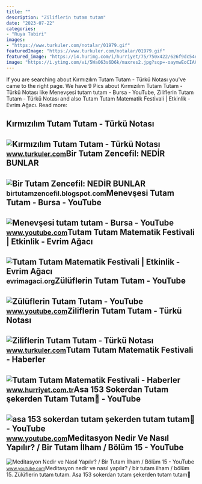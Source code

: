 ```yaml
---
title: ""
description: "Ziliflerin tutam tutam"
date: "2023-07-22"
categories:
- "Ruya Tabiri"
images:
- "https://www.turkuler.com/notalar/01979.gif"
featuredImage: "https://www.turkuler.com/notalar/01979.gif"
featured_image: "https://i4.hurimg.com/i/hurriyet/75/750x422/626f9dc54e3fe10e38506a53.png"
image: "https://i.ytimg.com/vi/5WaO63s6D6k/maxres2.jpg?sqp=-oaymwEoCIAKENAF8quKqQMcGADwAQH4AZQDgALQBYoCDAgAEAEYZSBSKFQwDw==&amp;rs=AOn4CLCAyrXZRPDucn-vd5gC04vquck-SA"
---
```


If you are searching about Kırmızılım Tutam Tutam - Türkü Notası you've came to the right page. We have 9 Pics about Kırmızılım Tutam Tutam - Türkü Notası like Menevşesi tutam tutam - Bursa - YouTube, Ziliflerin Tutam Tutam - Türkü Notası and also Tutam Tutam Matematik Festivali | Etkinlik - Evrim Ağacı. Read more:

Kırmızılım Tutam Tutam - Türkü Notası
-------------------------------------

 ![Kırmızılım Tutam Tutam - Türkü Notası](https://www.turkuler.com/notalar/01979.gif) <small>www.turkuler.com</small>Bir Tutam Zencefil: NEDİR BUNLAR
--------------------------------

 ![Bir Tutam Zencefil: NEDİR BUNLAR](http://bp1.blogger.com/_HC5W8j0r0iU/R2Gx5a7h-aI/AAAAAAAAAMM/9eirNGAi0-A/w1200-h630-p-k-no-nu/CIMG0230.JPG) <small>birtutamzencefil.blogspot.com</small>Menevşesi Tutam Tutam - Bursa - YouTube
---------------------------------------

 ![Menevşesi tutam tutam - Bursa - YouTube](https://i.ytimg.com/vi/G9fLXszg9Uc/hqdefault.jpg) <small>www.youtube.com</small>Tutam Tutam Matematik Festivali | Etkinlik - Evrim Ağacı
--------------------------------------------------------

 ![Tutam Tutam Matematik Festivali | Etkinlik - Evrim Ağacı](https://evrimagaci.org/public/event_media/b67a8d49e11a4fd362a47191c50a39e5.jpeg) <small>evrimagaci.org</small>Zülüflerin Tutam Tutam - YouTube
--------------------------------

 ![Zülüflerin Tutam Tutam - YouTube](https://i.ytimg.com/vi/i_CEbZHW0SA/maxresdefault.jpg) <small>www.youtube.com</small>Ziliflerin Tutam Tutam - Türkü Notası
-------------------------------------

 ![Ziliflerin Tutam Tutam - Türkü Notası](https://www.turkuler.com/notalar/02371.gif) <small>www.turkuler.com</small>Tutam Tutam Matematik Festivali - Haberler
------------------------------------------

 ![Tutam Tutam Matematik Festivali - Haberler](https://i4.hurimg.com/i/hurriyet/75/750x422/626f9dc54e3fe10e38506a53.png) <small>www.hurriyet.com.tr</small>Asa 153 Sokerdan Tutam şekerden Tutam Tutam🙂 - YouTube
------------------------------------------------------

 ![asa 153 sokerdan tutam şekerden tutam tutam🙂 - YouTube](https://i.ytimg.com/vi/5WaO63s6D6k/maxres2.jpg?sqp=-oaymwEoCIAKENAF8quKqQMcGADwAQH4AZQDgALQBYoCDAgAEAEYZSBSKFQwDw==&rs=AOn4CLCAyrXZRPDucn-vd5gC04vquck-SA) <small>www.youtube.com</small>Meditasyon Nedir Ve Nasıl Yapılır? / Bir Tutam İlham / Bölüm 15 - YouTube
-------------------------------------------------------------------------

 ![Meditasyon Nedir ve Nasıl Yapılır? / Bir Tutam İlham / Bölüm 15 - YouTube](https://i.ytimg.com/vi/JBfisaBtAzw/maxresdefault.jpg) <small>www.youtube.com</small>Meditasyon nedir ve nasıl yapılır? / bir tutam i̇lham / bölüm 15. Zülüflerin tutam tutam. Asa 153 sokerdan tutam şekerden tutam tutam🙂
